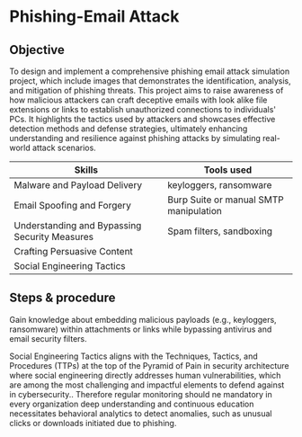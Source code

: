 # Phishing-Email Attack


## Objective
To design and implement a comprehensive phishing email attack simulation project, which include images that demonstrates the identification, analysis, and mitigation of phishing threats. This project aims to raise awareness of how malicious attackers can craft deceptive emails with look alike file extensions or links to establish unauthorized connections to individuals' PCs. It highlights the tactics used by attackers and showcases effective detection methods and defense strategies, ultimately enhancing understanding and resilience against phishing attacks by simulating real-world attack scenarios.

  
|    Skills                                           |          Tools used                        |
|-----------------------------------------------------|--------------------------------------------|
| Malware and Payload Delivery                        |  keyloggers, ransomware                    |
| Email Spoofing and Forgery                          |  Burp Suite or manual SMTP manipulation    |
| Understanding and Bypassing Security Measures       |  Spam filters, sandboxing                  |
| Crafting Persuasive Content                         |                                            |
| Social Engineering Tactics                          |                                            |

    
## Steps & procedure
Gain knowledge about embedding malicious payloads (e.g., keyloggers, ransomware) within attachments or links while bypassing antivirus and email security filters.  

 Social Engineering Tactics aligns with the Techniques, Tactics, and Procedures (TTPs) at the top of the Pyramid of Pain in security architecture where social engineering directly addresses human vulnerabilities,   which are among the most challenging and impactful elements to defend against in cybersecurity.. Therefore regular monitoring should ne mandatory in every organization
 deep understanding and continuous education necessitates behavioral analytics to detect anomalies, such as unusual clicks or downloads initiated due to phishing.

